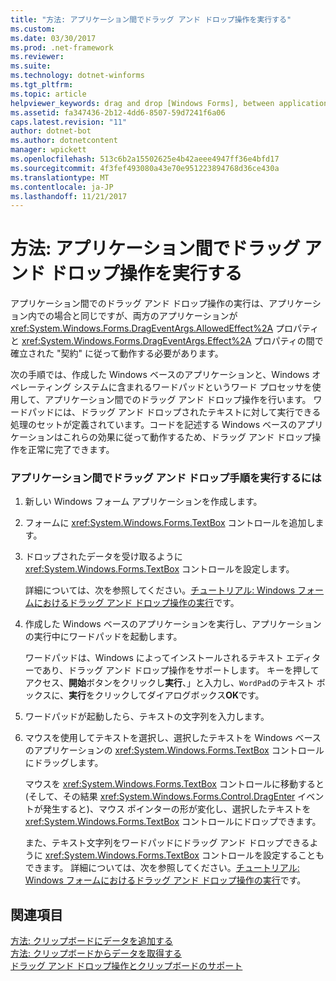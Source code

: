 ```yaml
---
title: "方法: アプリケーション間でドラッグ アンド ドロップ操作を実行する"
ms.custom: 
ms.date: 03/30/2017
ms.prod: .net-framework
ms.reviewer: 
ms.suite: 
ms.technology: dotnet-winforms
ms.tgt_pltfrm: 
ms.topic: article
helpviewer_keywords: drag and drop [Windows Forms], between applications
ms.assetid: fa347436-2b12-4dd6-8507-59d7241f6a06
caps.latest.revision: "11"
author: dotnet-bot
ms.author: dotnetcontent
manager: wpickett
ms.openlocfilehash: 513c6b2a15502625e4b42aeee4947ff36e4bfd17
ms.sourcegitcommit: 4f3fef493080a43e70e951223894768d36ce430a
ms.translationtype: MT
ms.contentlocale: ja-JP
ms.lasthandoff: 11/21/2017
---
```

# <a name="how-to-perform-drag-and-drop-operations-between-applications"></a>方法: アプリケーション間でドラッグ アンド ドロップ操作を実行する
アプリケーション間でのドラッグ アンド ドロップ操作の実行は、アプリケーション内での場合と同じですが、両方のアプリケーションが <xref:System.Windows.Forms.DragEventArgs.AllowedEffect%2A> プロパティと <xref:System.Windows.Forms.DragEventArgs.Effect%2A> プロパティの間で確立された "契約" に従って動作する必要があります。  
  
 次の手順では、作成した Windows ベースのアプリケーションと、Windows オペレーティング システムに含まれるワードパッドというワード プロセッサを使用して、アプリケーション間でのドラッグ アンド ドロップ操作を行います。 ワードパッドには、ドラッグ アンド ドロップされたテキストに対して実行できる処理のセットが定義されています。コードを記述する Windows ベースのアプリケーションはこれらの効果に従って動作するため、ドラッグ アンド ドロップ操作を正常に完了できます。  
  
### <a name="to-perform-a-drag-and-drop-procedure-between-applications"></a>アプリケーション間でドラッグ アンド ドロップ手順を実行するには  
  
1.  新しい Windows フォーム アプリケーションを作成します。  
  
2.  フォームに <xref:System.Windows.Forms.TextBox> コントロールを追加します。  
  
3.  ドロップされたデータを受け取るように <xref:System.Windows.Forms.TextBox> コントロールを設定します。  
  
     詳細については、次を参照してください。[チュートリアル: Windows フォームにおけるドラッグ アンド ドロップ操作の実行](../../../../docs/framework/winforms/advanced/walkthrough-performing-a-drag-and-drop-operation-in-windows-forms.md)です。  
  
4.  作成した Windows ベースのアプリケーションを実行し、アプリケーションの実行中にワードパッドを起動します。  
  
     ワードパッドは、Windows によってインストールされるテキスト エディターであり、ドラッグ アンド ドロップ操作をサポートします。 キーを押してアクセス、**開始**ボタンをクリックし**実行**、」と入力し、`WordPad`のテキスト ボックスに、**実行**をクリックしてダイアログボックス**OK**です。  
  
5.  ワードパッドが起動したら、テキストの文字列を入力します。  
  
6.  マウスを使用してテキストを選択し、選択したテキストを Windows ベースのアプリケーションの <xref:System.Windows.Forms.TextBox> コントロールにドラッグします。  
  
     マウスを <xref:System.Windows.Forms.TextBox> コントロールに移動すると (そして、その結果 <xref:System.Windows.Forms.Control.DragEnter> イベントが発生すると)、マウス ポインターの形が変化し、選択したテキストを <xref:System.Windows.Forms.TextBox> コントロールにドロップできます。  
  
     また、テキスト文字列をワードパッドにドラッグ アンド ドロップできるように <xref:System.Windows.Forms.TextBox> コントロールを設定することもできます。 詳細については、次を参照してください。[チュートリアル: Windows フォームにおけるドラッグ アンド ドロップ操作の実行](../../../../docs/framework/winforms/advanced/walkthrough-performing-a-drag-and-drop-operation-in-windows-forms.md)です。  
  
## <a name="see-also"></a>関連項目  
 [方法: クリップボードにデータを追加する](../../../../docs/framework/winforms/advanced/how-to-add-data-to-the-clipboard.md)  
 [方法: クリップボードからデータを取得する](../../../../docs/framework/winforms/advanced/how-to-retrieve-data-from-the-clipboard.md)  
 [ドラッグ アンド ドロップ操作とクリップボードのサポート](../../../../docs/framework/winforms/advanced/drag-and-drop-operations-and-clipboard-support.md)
